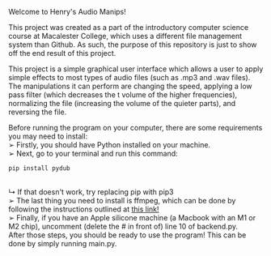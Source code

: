 Welcome to Henry's Audio Manips!

This project was created as a part of the introductory computer science course at Macalester College, which uses a different file management system than Github.
As such, the purpose of this repository is just to show off the end result of this project.

This project is a simple graphical user interface which allows a user to apply simple effects to most types of audio files (such as .mp3 and .wav files).
The manipulations it can perform are changing the speed, applying a low pass filter (which decreases the t volume of the higher frequencies), normalizing the file (increasing the volume of the quieter parts), and reversing the file.

Before running the program on your computer, there are some requirements you may need to install: <br />
➢ Firstly, you should have Python installed on your machine. <br />
➢ Next, go to your terminal and run this command:
```shell
pip install pydub
```
<br />
  ↳ If that doesn't work, try replacing pip with pip3<br />
➢ The last thing you need to install is ffmpeg, which can be done by following the instructions outlined at <a href=github.com/jiaaro/pydub#getting-ffmpeg-set-up> this link! </a> <br />
➢ Finally, if you have an Apple silicone machine (a Macbook with an M1 or M2 chip), uncomment (delete the # in front of) line 10 of backend.py. <br />
After those steps, you should be ready to use the program! This can be done by simply running main.py. <br />
